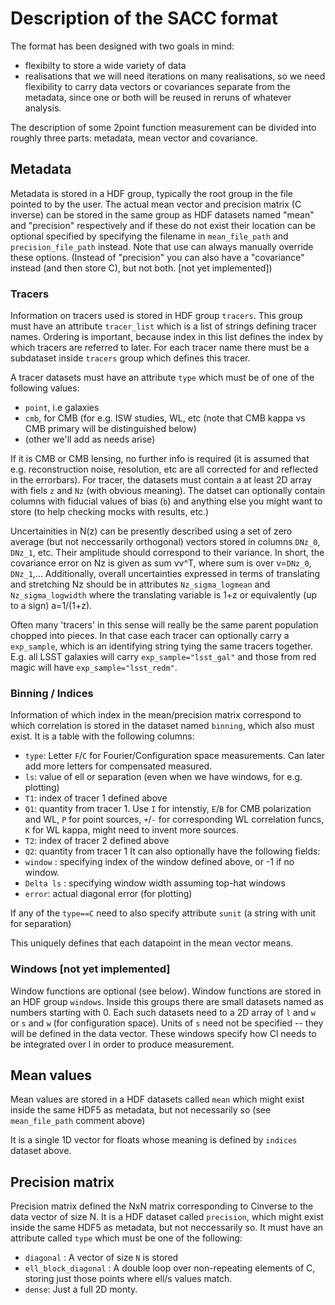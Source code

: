 # Description of the SACC format

The format has been designed with two goals in mind:
 * flexibilty to store a wide variety of data 
 * realisations that we will need iterations on many realisations, so we need flexibility to carry data vectors or covariances separate from the metadata, since one or both will be reused in reruns of whatever analysis.
 
 The description of some 2point function measurement can be divided into roughly three parts: metadata, mean vector and covariance.
 
## Metadata ##
 
Metadata is stored in a HDF group, typically the root group in the file pointed to by the user. The actual mean vector and precision matrix (C inverse) can be stored in the same group as HDF datasets named "mean" and "precision" respectively and if these do not exist their location can be optional specified by specifying the filename in `mean_file_path` and `precision_file_path` instead. Note that use can always manually override these options. (Instead of "precision" you can also have a "covariance" instead (and then store C), but not both. [not yet implemented])

### Tracers ###

Information on tracers used is stored in HDF group `tracers`. This group must have an attribute `tracer_list` which is a list of strings defining tracer names. Ordering is important, because index in this list defines the index by which tracers are referred to later. For each tracer name there must be a subdataset inside `tracers` group which defines this tracer. 

A tracer datasets must have an attribute `type` which must be of one of the following values:
 * `point`, i.e galaxies 
 * `cmb`, for CMB (for e.g. ISW studies, WL, etc (note that CMB kappa vs CMB primary will be distinguished below)
 * (other we'll add as needs arise)
 
If it is CMB or CMB lensing, no further info is required (it is assumed that e.g. reconstruction noise, resolution, etc are all corrected for and reflected in the errorbars). For tracer, the datasets must contain a at least 2D array with fiels `z` and `Nz` (with obvious meaning). The datset can optionally contain columns with fiducial values of bias (`b`) and anything else you might want to store (to help checking mocks with results, etc.)

Uncertainities in N(z) can be presently described using a set of zero average (but not neccessarily orthogonal) vectors stored in columns `DNz_0`, `DNz_1`, etc. Their amplitude should correspond to their variance. In short, the covariance error on Nz is given as sum vv^T, where sum is over v=`DNz_0`, `DNz_1`,... Additionally, overall uncertainties expressed in terms of translating and stretching Nz should be in attributes `Nz_sigma_logmean` and `Nz_sigma_logwidth` where the translating variable is 1+z or equivalently (up to a sign) a=1/(1+z).

Often many 'tracers' in this sense will really be the same parent population chopped into pieces. In that case each tracer can optionally carry a `exp_sample`, which is an identifying string tying the same tracers together. E.g. all LSST galaxies will carry `exp_sample="lsst_gal"` and those from red magic will have `exp_sample="lsst_redm"`.

### Binning / Indices ###

Information of which index in the mean/precision matrix correspond to
which correlation is stored in the dataset named `binning`, which also
must exist. It is a table with the following columns:
 * `type`: Letter `F`/`C` for Fourier/Configuration space measurements. Can later add more letters for compensated measured. 
 * `ls`: value of ell or separation (even when we have windows, for e.g. plotting)
 * `T1`: index of tracer 1 defined above
 * `Q1`: quantity from tracer 1. Use `I` for intenstiy, `E`/`B` for CMB polarization and WL, `P` for point sources, `+`/`-` for corresponding WL correlation funcs, `K` for WL kappa, might need to invent more sources.
 * `T2`: index of tracer 2 defined above
 * `Q2`: quantity from tracer 1
It can also optionally have the following fields:
 * `window` : specifying index of the window defined above, or -1 if no window.
 * `Delta ls` : specifying window width assuming top-hat windows
 * `error`: actual diagonal error (for plotting)

If any of the `type==C` need to also specify attribute `sunit` (a
string with unit for separation)

This uniquely defines that each datapoint in the mean vector means. 

### Windows [not yet implemented] ###

Window functions are optional (see below). Window functions are stored in an HDF group `windows`. Inside this groups there are small datasets named as numbers starting with 0.  Each such datasets need to a 2D array of `l` and `w` or `s` and `w` (for configuration space). Units of `s` need not be specified -- they will be defined in the data vector. These windows specify how Cl needs to be integrated over l in order to produce measurement.

## Mean values ##

Mean values are stored in a HDF datasets called `mean` which might
exist inside the same HDF5 as metadata, but not necessarily so (see
`mean_file_path` comment above)

It is a single 1D vector for floats whose meaning is defined by
`indices` dataset above. 
 
 
## Precision matrix ##
 
Precision matrix defined the NxN matrix corresponding to Cinverse to the data vector of size N. It is a HDF dataset called `precision`, which might exist inside the same HDF5 as metadata, but not neccessarily so. It must have an attribute called `type` which must be one of the following:
 * `diagonal` : A vector of size `N` is stored
 * `ell_block_diagonal` : A double loop over non-repeating elements of C, storing just those points where ell/s values match. 
 * `dense`: Just a full 2D monty.
 
 
